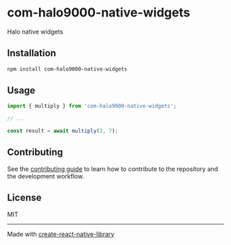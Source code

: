 # com-halo9000-native-widgets

Halo native widgets

## Installation

```sh
npm install com-halo9000-native-widgets
```

## Usage


```js
import { multiply } from 'com-halo9000-native-widgets';

// ...

const result = await multiply(3, 7);
```


## Contributing

See the [contributing guide](CONTRIBUTING.md) to learn how to contribute to the repository and the development workflow.

## License

MIT

---

Made with [create-react-native-library](https://github.com/callstack/react-native-builder-bob)
